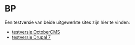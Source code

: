 # BP 

Een testversie van beide uitgewerkte sites zijn hier te vinden:

- [testversie OctoberCMS](http://oc-fore.dietervyncke.be/)
- [testversie Drupal 7](http://dr-fore.dietervyncke.be/)
